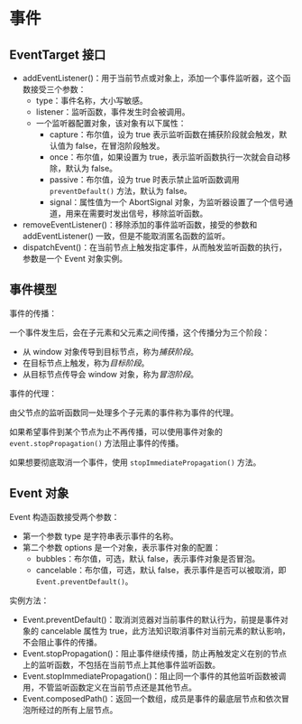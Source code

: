 # 事件

## EventTarget 接口

- addEventListener()：用于当前节点或对象上，添加一个事件监听器，这个函数接受三个参数：
    - type：事件名称，大小写敏感。
    - listener：监听函数，事件发生时会被调用。
    - 一个监听器配置对象，该对象有以下属性：
        - capture：布尔值，设为 true 表示监听函数在捕获阶段就会触发，默认值为 false，在冒泡阶段触发。
        - once：布尔值，如果设置为 true，表示监听函数执行一次就会自动移除，默认为 false。
        - passive：布尔值，设为 true 时表示禁止监听函数调用 `preventDefault()` 方法，默认为 false。
        - signal：属性值为一个 AbortSignal 对象，为监听器设置了一个信号通道，用来在需要时发出信号，移除监听函数。
- removeEventListener()：移除添加的事件监听函数，接受的参数和 addEventListener() 一致，但是不能取消匿名函数的监听。
- dispatchEvent()：在当前节点上触发指定事件，从而触发监听函数的执行，参数是一个 Event 对象实例。

## 事件模型

事件的传播：

一个事件发生后，会在子元素和父元素之间传播，这个传播分为三个阶段：

- 从 window 对象传导到目标节点，称为*捕获阶段*。
- 在目标节点上触发，称为*目标阶段*。
- 从目标节点传导会 window 对象，称为*冒泡阶段*。

事件的代理：

由父节点的监听函数同一处理多个子元素的事件称为事件的代理。

如果希望事件到某个节点为止不再传播，可以使用事件对象的 `event.stopPropagation()`  方法阻止事件的传播。

如果想要彻底取消一个事件，使用 `stopImmediatePropagation()` 方法。

## Event 对象

Event 构造函数接受两个参数：

- 第一个参数 type 是字符串表示事件的名称。
- 第二个参数 options 是一个对象，表示事件对象的配置：
    - bubbles：布尔值，可选，默认 false，表示事件对象是否冒泡。
    - cancelable：布尔值，可选，默认 false，表示事件是否可以被取消，即 `Event.preventDefault()`。

实例方法：

- Event.preventDefault()：取消浏览器对当前事件的默认行为，前提是事件对象的 cancelable 属性为 true，此方法知识取消事件对当前元素的默认影响，不会阻止事件的传播。
- Event.stopPropagation()：阻止事件继续传播，防止再触发定义在别的节点上的监听函数，不包括在当前节点上其他事件监听函数。
- Event.stopImmediatePropagation()：阻止同一个事件的其他监听函数被调用，不管监听函数定义在当前节点还是其他节点。
- Event.composedPath()：返回一个数组，成员是事件的最底层节点和依次冒泡所经过的所有上层节点。
